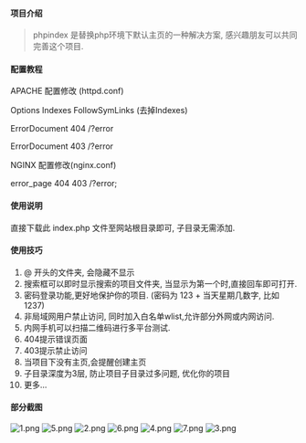 #### 项目介绍

> phpindex 是替换php环境下默认主页的一种解决方案, 感兴趣朋友可以共同完善这个项目.

#### 配置教程
APACHE 配置修改 (httpd.conf)

Options Indexes FollowSymLinks (去掉Indexes)

ErrorDocument 404 /?error

ErrorDocument 403 /?error

NGINX 配置修改(nginx.conf)

error_page 404 403 /?error;

#### 使用说明

直接下载此 index.php 文件至网站根目录即可, 子目录无需添加.

#### 使用技巧

1. @ 开头的文件夹, 会隐藏不显示
2. 搜索框可以即时显示搜索的项目文件夹, 当显示为第一个时,直接回车即可打开.
3. 密码登录功能,更好地保护你的项目. (密码为 123 + 当天星期几数字, 比如 1237)
4. 非局域网用户禁止访问, 同时加入白名单wlist,允许部分外网或内网访问.
5. 内网手机可以扫描二维码进行多平台测试.
6. 404提示错误页面
7. 403提示禁止访问
8. 当项目下没有主页,会提醒创建主页
9. 子目录深度为3层, 防止项目子目录过多问题, 优化你的项目
10. 更多...

#### 部分截图

![1.png](https://i.loli.net/2018/06/30/5b371e26ec0e4.png)
![5.png](https://i.loli.net/2018/06/30/5b371e27a3c5b.png)
![2.png](https://i.loli.net/2018/06/30/5b371e27a3d91.png)
![6.png](https://i.loli.net/2018/06/30/5b371e27a3f23.png)
![4.png](https://i.loli.net/2018/06/30/5b371e27a3f9e.png)
![7.png](https://i.loli.net/2018/06/30/5b371e27a3a07.png)
![3.png](https://i.loli.net/2018/06/30/5b371e27ad42e.png)

